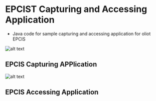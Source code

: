 # EPCIST Capturing and Accessing Application

* Java code for sample capturing and accessing application for oliot EPCIS

![alt text](https://github.com/yalewkidane/EPCIS_Capturing_Accessing_App/blob/master/Doc/image/Capturing_accessing_app.png)
## EPCIS Capturing APPlication 

![alt text](https://github.com/yalewkidane/EPCIS_Capturing_Accessing_App/blob/master/Doc/image/Capturing.png)

## EPCIS Accessing Application 
